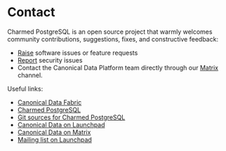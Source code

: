 # Contact

Charmed PostgreSQL is an open source project that warmly welcomes community contributions, suggestions, fixes, and constructive feedback:

* [Raise](https://github.com/canonical/postgresql-operator/issues/new/choose) software issues or feature requests
* [Report](https://github.com/canonical/postgresql-operator/security/advisories/new) security issues 
* Contact the Canonical Data Platform team directly through our [Matrix](https://matrix.to/#/#charmhub-data-platform:ubuntu.com) channel.

Useful links:

* [Canonical Data Fabric](https://ubuntu.com/data/)
* [Charmed PostgreSQL](https://charmhub.io/postgresql)
* [Git sources for Charmed PostgreSQL](https://github.com/canonical/postgresql-operator)
* [Canonical Data on Launchpad](https://launchpad.net/~data-platform)
* [Canonical Data on Matrix](https://matrix.to/#/#charmhub-data-platform:ubuntu.com) 
* [Mailing list on Launchpad](https://lists.launchpad.net/data-platform/)

